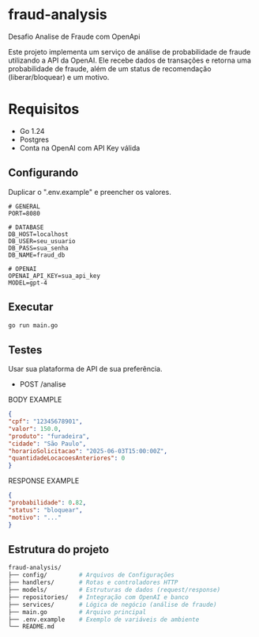 # fraud-analysis

Desafio Analise de Fraude com OpenApi

Este projeto implementa um serviço de análise de probabilidade de fraude utilizando a API da OpenAI. Ele recebe dados de transações e retorna uma probabilidade de fraude, além de um status de recomendação (liberar/bloquear) e um motivo.

# Requisitos
- Go 1.24
- Postgres
- Conta na OpenAI com API Key válida

## Configurando

Duplicar o ".env.example" e preencher os valores.

```env
# GENERAL
PORT=8080

# DATABASE
DB_HOST=localhost
DB_USER=seu_usuario
DB_PASS=sua_senha
DB_NAME=fraud_db

# OPENAI
OPENAI_API_KEY=sua_api_key
MODEL=gpt-4
```

## Executar

```bash
go run main.go
```

## Testes

Usar sua plataforma de API de sua preferência.

- POST /analise

BODY EXAMPLE
```json
{
"cpf": "12345678901",
"valor": 150.0,
"produto": "furadeira",
"cidade": "São Paulo",
"horarioSolicitacao": "2025-06-03T15:00:00Z",
"quantidadeLocacoesAnteriores": 0
}
```

RESPONSE EXAMPLE
```json
{
"probabilidade": 0.82,
"status": "bloquear",
"motivo": "..."
}
```

## Estrutura do projeto

```bash
fraud-analysis/
├── config/         # Arquivos de Configurações
├── handlers/       # Rotas e controladores HTTP
├── models/         # Estruturas de dados (request/response)
├── repositories/   # Integração com OpenAI e banco
├── services/       # Lógica de negócio (análise de fraude)
├── main.go         # Arquivo principal
├── .env.example    # Exemplo de variáveis de ambiente
└── README.md
```
